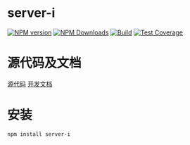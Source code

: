 server-i
=======



[![NPM version][npm-image]][npm-url]
[![NPM Downloads][downloads-image]][npm-url]
[![Build](https://travis-ci.org/heifade/server-i.svg?branch=master)](https://travis-ci.org/heifade/server-i?branch=master)
[![Test Coverage](https://coveralls.io/repos/github/heifade/server-i/badge.svg?branch=master)](https://coveralls.io/github/heifade/server-i?branch=master)



[npm-image]: https://img.shields.io/npm/v/server-i.svg?style=flat-square
[npm-url]: https://npmjs.org/package/server-i
[downloads-image]: https://img.shields.io/npm/dm/server-i.svg


# 源代码及文档
[源代码](https://github.com/heifade/server-i)
[开发文档](https://heifade.github.io/server-i/)

# 安装
```bash
npm install server-i
```